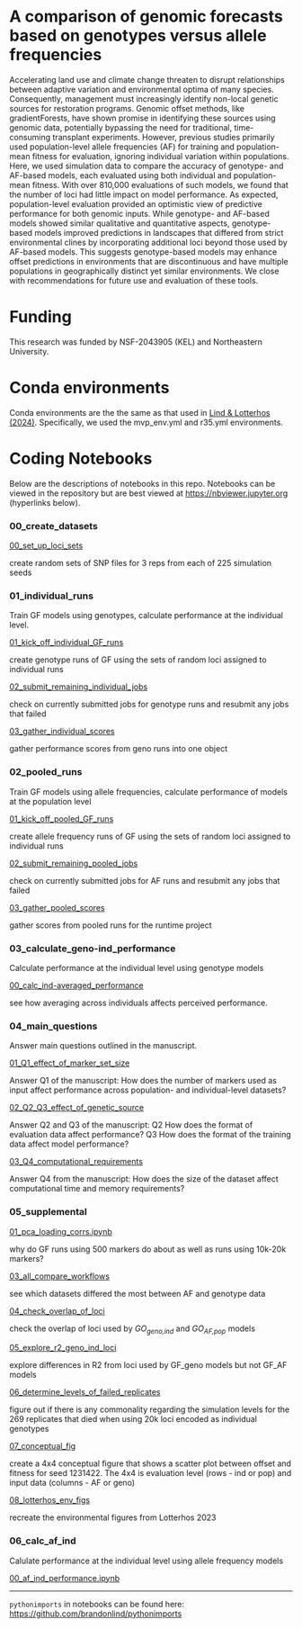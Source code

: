 # A comparison of genomic forecasts based on genotypes versus allele frequencies

Accelerating land use and climate change threaten to disrupt relationships between adaptive variation and environmental optima of many species. Consequently, management must increasingly identify non-local genetic sources for restoration programs. Genomic offset methods, like gradientForests, have shown promise in identifying these sources using genomic data, potentially bypassing the need for traditional, time-consuming transplant experiments. However, previous studies primarily used population-level allele frequencies (AF) for training and population-mean fitness for evaluation, ignoring individual variation within populations. Here, we used simulation data to compare the accuracy of genotype- and AF-based models, each evaluated using both individual and population-mean fitness. With over 810,000 evaluations of such models, we found that the number of loci had little impact on model performance. As expected, population-level evaluation provided an optimistic view of predictive performance for both genomic inputs. While genotype- and AF-based models showed similar qualitative and quantitative aspects, genotype-based models improved predictions in landscapes that differed from strict environmental clines by incorporating additional loci beyond those used by AF-based models. This suggests genotype-based models may enhance offset predictions in environments that are discontinuous and have multiple populations in geographically distinct yet similar environments. We close with recommendations for future use and evaluation of these tools.

# Funding

This research was funded by NSF-2043905 (KEL) and Northeastern University.

# Conda environments

Conda environments are the the same as that used in [Lind & Lotterhos (2024)](https://github.com/brandonlind/mvp-offsets). Specifically, we used the mvp_env.yml and r35.yml environments.

# Coding Notebooks

Below are the descriptions of notebooks in this repo. Notebooks can be viewed in the repository but are best viewed at https://nbviewer.jupyter.org (hyperlinks below).

### 00_create_datasets
[00_set_up_loci_sets](https://nbviewer.org/github/brandonlind/geno_af_gradient_forests/blob/main/00_create_datasets/00_set_up_loci_sets.ipynb)

create random sets of SNP files for 3 reps from each of 225 simulation seeds

### 01_individual_runs
Train GF models using genotypes, calculate performance at the individual level.

[01_kick_off_individual_GF_runs](https://nbviewer.org/github/brandonlind/geno_af_gradient_forests/blob/main/01_individual_runs/01_kick_off_individual_GF_runs.ipynb)

create genotype runs of GF using the sets of random loci assigned to individual runs

[02_submit_remaining_individual_jobs](https://nbviewer.org/github/brandonlind/geno_af_gradient_forests/blob/main/01_individual_runs/02_submit_remaining_individual_jobs.ipynb)

check on currently submitted jobs for genotype runs and resubmit any jobs that failed

[03_gather_individual_scores](https://nbviewer.org/github/brandonlind/geno_af_gradient_forests/blob/main/01_individual_runs/03_gather_individual_scores.ipynb)

gather performance scores from geno runs into one object

### 02_pooled_runs
Train GF models using allele frequencies, calculate performance of models at the population level

[01_kick_off_pooled_GF_runs](https://nbviewer.org/github/brandonlind/geno_af_gradient_forests/blob/main/02_pooled_runs/01_kick_off_pooled_GF_runs.ipynb)

create allele frequency runs of GF using the sets of random loci assigned to individual runs

[02_submit_remaining_pooled_jobs](https://nbviewer.org/github/brandonlind/geno_af_gradient_forests/blob/main/02_pooled_runs/02_submit_remaining_pooled_jobs.ipynb)

check on currently submitted jobs for AF runs and resubmit any jobs that failed

[03_gather_pooled_scores](https://nbviewer.org/github/brandonlind/geno_af_gradient_forests/blob/main/02_pooled_runs/03_gather_pooled_scores.ipynb)

gather scores from pooled runs for the runtime project

### 03_calculate_geno-ind_performance

Calculate performance at the individual level using genotype models

[00_calc_ind-averaged_performance](https://nbviewer.org/github/brandonlind/geno_af_gradient_forests/blob/main/03_calculate_geno-ind_performance/00_calc_ind-averaged_performance.ipynb)

see how averaging across individuals affects perceived performance.

### 04_main_questions

Answer main questions outlined in the manuscript.

[01_Q1_effect_of_marker_set_size](https://nbviewer.org/github/brandonlind/geno_af_gradient_forests/blob/main/04_main_questions/01_Q1_effect_of_marker_set_size.ipynb)

Answer Q1 of the manuscript: How does the number of markers used as input affect performance across population- and individual-level datasets?

[02_Q2_Q3_effect_of_genetic_source](https://nbviewer.org/github/brandonlind/geno_af_gradient_forests/blob/main/04_main_questions/02_Q2_Q3_effect_of_genetic_source.ipynb)

Answer Q2 and Q3 of the manuscript:
  Q2 How does the format of evaluation data affect performance?
  Q3 How does the format of the training data affect model performance?


[03_Q4_computational_requirements](https://nbviewer.org/github/brandonlind/geno_af_gradient_forests/blob/main/04_main_questions/03_Q4_computational_requirements.ipynb)

Answer Q4 from the manuscript: How does the size of the dataset affect computational time and memory requirements?

### 05_supplemental

[01_pca_loading_corrs.ipynb](https://nbviewer.org/github/brandonlind/geno_af_gradient_forests/blob/main/05_supplement/01_pca_loading_corrs.ipynb)

why do GF runs using 500 markers do about as well as runs using 10k-20k markers? 

[03_all_compare_workflows](https://nbviewer.org/github/brandonlind/geno_af_gradient_forests/blob/main/05_supplement/03_all_compare_workflows.ipynb)

see which datasets differed the most between AF and genotype data

[04_check_overlap_of_loci](https://nbviewer.org/github/brandonlind/geno_af_gradient_forests/blob/main/05_supplement/04_check_overlap_of_loci.ipynb)

check the overlap of loci used by *GO<sub>geno,ind</sub>* and *GO<sub>AF,pop</sub>* models

[05_explore_r2_geno_ind_loci](https://nbviewer.org/github/brandonlind/geno_af_gradient_forests/blob/main/05_supplement/05_explore_r2_geno_ind_loci.ipynb)

explore differences in R2 from loci used by GF_geno models but not GF_AF models

[06_determine_levels_of_failed_replicates](https://nbviewer.org/github/brandonlind/geno_af_gradient_forests/blob/main/05_supplement/06_determine_levels_of_failed_replicates.ipynb)

figure out if there is any commonality regarding the simulation levels for the 269 replicates that died when using 20k loci encoded as individual genotypes

[07_conceptual_fig](https://nbviewer.org/github/brandonlind/geno_af_gradient_forests/blob/main/05_supplement/07_conceptual_fig.ipynb)

create a 4x4 conceptual figure that shows a scatter plot between offset and fitness for seed 1231422. The 4x4 is evaluation level (rows - ind or pop) and input data (columns - AF or geno)

[08_lotterhos_env_figs](https://nbviewer.org/github/brandonlind/geno_af_gradient_forests/blob/main/05_supplement/08_lotterhos_env_figs.ipynb)

recreate the environmental figures from Lotterhos 2023

### 06_calc_af_ind

Calulate performance at the individual level using allele frequency models

[00_af_ind_performance.ipynb](https://nbviewer.org/github/brandonlind/geno_af_gradient_forests/blob/main/06_calc_af_ind/00_af_ind_performance.ipynb)


---

`pythonimports` in notebooks can be found here: https://github.com/brandonlind/pythonimports















